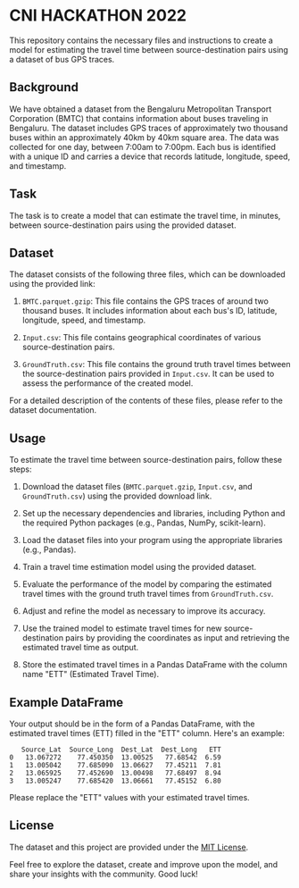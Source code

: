 # CNI HACKATHON 2022

This repository contains the necessary files and instructions to create a model for estimating the travel time between source-destination pairs using a dataset of bus GPS traces.

## Background

We have obtained a dataset from the Bengaluru Metropolitan Transport Corporation (BMTC) that contains information about buses traveling in Bengaluru. The dataset includes GPS traces of approximately two thousand buses within an approximately 40km by 40km square area. The data was collected for one day, between 7:00am to 7:00pm. Each bus is identified with a unique ID and carries a device that records latitude, longitude, speed, and timestamp.

## Task

The task is to create a model that can estimate the travel time, in minutes, between source-destination pairs using the provided dataset.

## Dataset

The dataset consists of the following three files, which can be downloaded using the provided link:

1. `BMTC.parquet.gzip`: This file contains the GPS traces of around two thousand buses. It includes information about each bus's ID, latitude, longitude, speed, and timestamp.

2. `Input.csv`: This file contains geographical coordinates of various source-destination pairs.

3. `GroundTruth.csv`: This file contains the ground truth travel times between the source-destination pairs provided in `Input.csv`. It can be used to assess the performance of the created model.

For a detailed description of the contents of these files, please refer to the dataset documentation.

## Usage

To estimate the travel time between source-destination pairs, follow these steps:

1. Download the dataset files (`BMTC.parquet.gzip`, `Input.csv`, and `GroundTruth.csv`) using the provided download link.

2. Set up the necessary dependencies and libraries, including Python and the required Python packages (e.g., Pandas, NumPy, scikit-learn).

3. Load the dataset files into your program using the appropriate libraries (e.g., Pandas).

4. Train a travel time estimation model using the provided dataset.

5. Evaluate the performance of the model by comparing the estimated travel times with the ground truth travel times from `GroundTruth.csv`.

6. Adjust and refine the model as necessary to improve its accuracy.

7. Use the trained model to estimate travel times for new source-destination pairs by providing the coordinates as input and retrieving the estimated travel time as output.

8. Store the estimated travel times in a Pandas DataFrame with the column name "ETT" (Estimated Travel Time).

## Example DataFrame

Your output should be in the form of a Pandas DataFrame, with the estimated travel times (ETT) filled in the "ETT" column. Here's an example:

```
   Source_Lat  Source_Long  Dest_Lat  Dest_Long   ETT
0   13.067272    77.450350  13.00525   77.68542  6.59
1   13.005042    77.685090  13.06627   77.45211  7.81
2   13.065925    77.452690  13.00498   77.68497  8.94
3   13.005247    77.685420  13.06661   77.45152  6.80
```

Please replace the "ETT" values with your estimated travel times.

## License

The dataset and this project are provided under the [MIT License](LICENSE.md).

Feel free to explore the dataset, create and improve upon the model, and share your insights with the community. Good luck!
